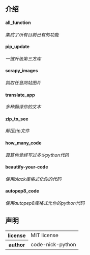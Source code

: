 ## 介绍
#### all_function
*集成了所有目前已有的功能*
#### pip_update
*一键升级第三方库*
#### scrapy_images
*抓取任意网站图片*
#### translate_app
*多种翻译你的文本*
#### zip_to_see
*解压zip文件*
#### how_many_code
*算算你曾经写过多少python代码*
#### beautify-your-code
*使用black库格式化你的代码*
#### autopep8_code
*使用autopep8库格式化你的python代码*
## 声明
<table>
  <tr>
    <th>license</th>
    <td>MIT license</td>
  </tr>
  <tr>
    <th>author</th>
    <td>code-nick-python</td>
  </tr>
</table>
